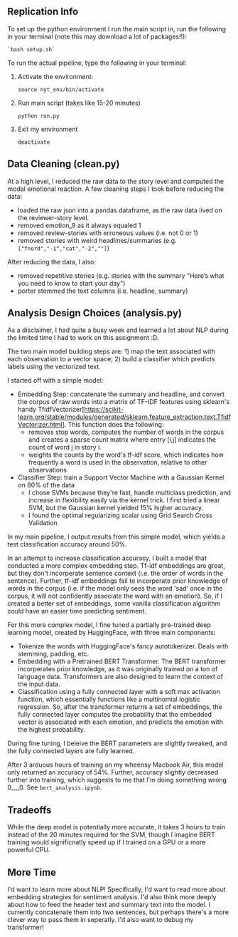 ## Replication Info
To set up the python environment I run the main script in, run the following in your terminal (note this may download a lot of packages!!):
    
    `bash setup.sh`

To run the actual pipeline, type the following in your terminal:

1. Activate the environment:

    `source nyt_env/bin/activate`

2. Run main script (takes like 15-20 minutes)

    `python run.py`

3. Exit my environment

    `deactivate`



## Data Cleaning (clean.py)
At a high level, I reduced the raw data to the story level and computed the modal emotional reaction. A few cleaning steps I took before reducing the data:
 - loaded the raw json into a pandas dataframe, as the raw data lived on the reviewer-story level. 
 - removed emotion_9 as it always equaled 1
 - removed review-stories with erroneous values (i.e. not 0 or 1)
 - removed stories with weird headlines/summaries (e.g. `["fnord","-1","cat","-2",""]`)

After reducing the data, I also:
 -  removed repetitive stories (e.g. stories with the summary "Here’s what you need to know to start your day")
 - porter stemmed the text columns (i.e. headline, summary)

## Analysis Design Choices (analysis.py)
As a disclaimer, I had quite a busy week and learned a lot about NLP during the limited time I had to work on this assignment :D.

The two main model building steps are: 1) map the text associated with each observation to a vector space; 2) build a classifier which predicts labels using the vectorized text. 

I started off with a simple model:
 - Embedding Step: concatenate the summary and headline, and convert the corpus of raw words into a matrix of TF-IDF features using sklearn's handy TfidfVectorizer[https://scikit-learn.org/stable/modules/generated/sklearn.feature_extraction.text.TfidfVectorizer.html]. This function does the following:
   - removes stop words, computes the number of words in the corpus and creates a sparse count matrix where entry [i,j] indicates the count of word j in story i.
   - weights the counts by the word's tf-idf score, which indicates how frequently a word is used in the observation, relative to other observations
- Classifier Step: train a Support Vector Machine with a Gaussian Kernel on 80% of the data
   - I chose SVMs because they're fast, handle multiclass prediction, and increase in flexibility easily via the kernel trick. I first tried a linear SVM, but the Gaussian kernel yielded 15% higher accuracy.
   - I found the optimal regularizing scalar using Grid Search Cross Validation

In my main pipeline, I output results from this simple model, which yields a test classification accuracy around 50%.

In an attempt to increase classification accuracy, I built a model that conducted a more complex embedding step. Tf-idf embeddings are great, but they don't incorperate sentence context (i.e. the order of words in the sentence). Further, tf-idf embeddings fail to incorperate prior knowledge of words in the corpus (i.e. if the model only sees the word 'sad' once in the corpus, it will not confidently associate the word with an emotion). So, if I created a better set of embeddings, some vanilla classification algorithm could have an easier time predicting sentiment. 

For this more complex model, I fine tuned a partially pre-trained deep learning model, created by HuggingFace, with three main components:
 - Tokenize the words with HuggingFace's fancy autotokenizer. Deals with stemming, padding, etc.
 - Embedding with a Pretrained BERT Transformer. The BERT transformer incorperates prior knowledge, as it was originally trained on a ton of language data. Transformers are also designed to learn the context of the input data.  
 - Classification using a fully connected layer with a soft max activation function, which essentially functions like a multinomial logistic regression. So, after the transformer returns a set of embeddings, the fully connected layer computes the probability that the embedded vector is associated with each emotion, and predicts the emotion with the highest probability.

 During fine tuning, I beleive the BERT parameters are slightly tweaked, and the fully connected layers are fully learned. 

After 3 arduous hours of training on my wheensy Macbook Air, this model only returned an accuracy of 54%. Further, accuracy slightly decreased further into training, which suggests to me that I'm doing something wrong 0___0.  See `bert_analysis.ipynb`.

## Tradeoffs
While the deep model is potentially more accurate, it takes 3 hours to train instead of the 20 minutes required for the SVM, though I imagine BERT training would significnatly speed up if I trained on a GPU or a more powerful CPU. 

## More Time
I'd want to learn more about NLP! Specifically, I'd want to read more about embedding strategies for sentiment analysis. I'd also think more deeply about how to feed the header text and summary text into the model. I currently concatenate them into two sentences, but perhaps there's a more clever way to pass them in seperatly. I'd also want to debug my transformer! 